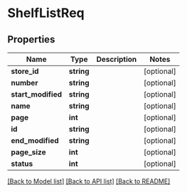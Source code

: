 # ShelfListReq

## Properties
Name | Type | Description | Notes
------------ | ------------- | ------------- | -------------
**store_id** | **string** |  | [optional] 
**number** | **string** |  | [optional] 
**start_modified** | **string** |  | [optional] 
**name** | **string** |  | [optional] 
**page** | **int** |  | [optional] 
**id** | **string** |  | [optional] 
**end_modified** | **string** |  | [optional] 
**page_size** | **int** |  | [optional] 
**status** | **int** |  | [optional] 

[[Back to Model list]](../README.md#documentation-for-models) [[Back to API list]](../README.md#documentation-for-api-endpoints) [[Back to README]](../README.md)


